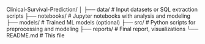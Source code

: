 Clinical-Survival-Prediction/
│
├── data/               # Input datasets or SQL extraction scripts
├── notebooks/          # Jupyter notebooks with analysis and modeling
├── models/             # Trained ML models (optional)
├── src/                # Python scripts for preprocessing and modeling
├── reports/            # Final report, visualizations
└── README.md           # This file
